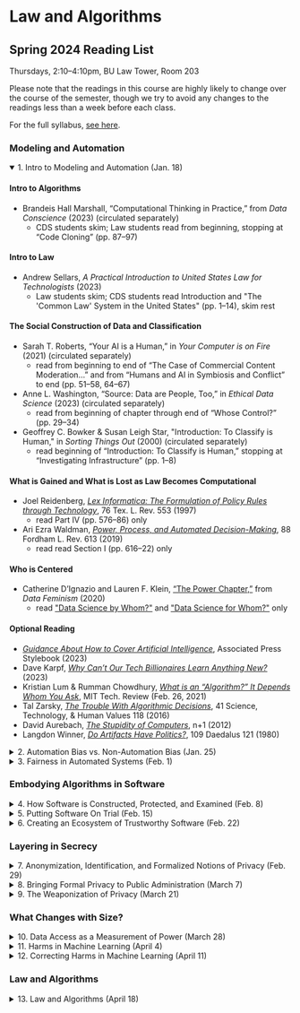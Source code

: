 # Law and Algorithms
## Spring 2024 Reading List
Thursdays, 2:10–4:10pm, BU Law Tower, Room 203

Please note that the readings in this course are highly likely to change over the course of the semester, though we try to avoid any changes to the readings less than a week before each class. 

For the full syllabus, [see here](Syllabus.pdf).

### Modeling and Automation
<details open>
  <Summary>1. Intro to Modeling and Automation (Jan. 18)</Summary>
  
  #### Intro to Algorithms
  
  - Brandeis Hall Marshall, “Computational Thinking in Practice,” from _Data Conscience_ (2023) (circulated separately)
    - CDS students skim; Law students read from beginning, stopping at “Code Cloning” (pp. 87–97)

#### Intro to Law

- Andrew Sellars, _A Practical Introduction to United States Law for Technologists_ (2023)
  - Law students skim; CDS students read Introduction and "The 'Common Law' System in the United States" (pp. 1–14), skim rest

#### The Social Construction of Data and Classification

- Sarah T. Roberts, “Your AI is a Human,” in _Your Computer is on Fire_ (2021) (circulated separately)
  - read from beginning to end of “The Case of Commercial Content Moderation…” and from “Humans and AI in Symbiosis and Conflict” to end (pp. 51–58, 64–67) 
- Anne L. Washington, “Source: Data are People, Too,” in _Ethical Data Science_ (2023) (circulated separately)
  - read from beginning of chapter through end of “Whose Control?” (pp. 29–34)
- Geoffrey C. Bowker & Susan Leigh Star, "Introduction: To Classify is Human," in _Sorting Things Out_ (2000) (circulated separately)
  - read beginning of “Introduction: To Classify is Human,” stopping at “Investigating Infrastructure” (pp. 1–8)

#### What is Gained and What is Lost as Law Becomes Computational
 
- Joel Reidenberg, [_Lex Informatica: The Formulation of Policy Rules through Technology_](https://ir.lawnet.fordham.edu/faculty_scholarship/42/), 76 Tex. L. Rev. 553 (1997)
  - read Part IV (pp. 576–86) only
- Ari Ezra Waldman, [_Power, Process, and Automated Decision-Making_](https://ir.lawnet.fordham.edu/cgi/viewcontent.cgi?article=5633&context=flr), 88 Fordham L. Rev. 613 (2019)
  - read read Section I (pp. 616–22) only

#### Who is Centered

- Catherine D’Ignazio and Lauren F. Klein, [“The Power Chapter,”](https://data-feminism.mitpress.mit.edu/pub/vi8obxh7/release/4) from _Data Feminism_ (2020)
  - read ["Data Science by Whom?"](https://data-feminism.mitpress.mit.edu/pub/vi8obxh7#data-science-by-whom) and ["Data Science for Whom?"](https://data-feminism.mitpress.mit.edu/pub/vi8obxh7#data-science-for-whom) only 

#### Optional Reading
- [_Guidance About How to Cover Artificial Intelligence_](https://www-apstylebook-com.ezproxy.bu.edu/boston-university-a7b40399-4032-42ea-9f9d-cb5ba7fe6946/ap_stylebook/artificial-intelligence-2), Associated Press Stylebook (2023)
- Dave Karpf, [_Why Can’t Our Tech Billionaires Learn Anything New?_](https://davekarpf.substack.com/p/why-cant-our-tech-billionaires-learn) (2023)
- Kristian Lum & Rumman Chowdhury, [_What is an “Algorithm?” It Depends Whom You Ask_](https://www.technologyreview.com/2021/02/26/1020007/what-is-an-algorithm/), MIT Tech. Review (Feb. 26, 2021)
- Tal Zarsky, [_The Trouble With Algorithmic Decisions_](https://www-jstor-org.ezproxy.bu.edu/stable/pdf/43671285.pdf?refreqid=excelsior%3A2a5553e4865160053cf0c7c22be43dc6), 41 Science, Technology, & Human Values 118 (2016)
- David Aurebach, [_The Stupidity of Computers_](https://www.nplusonemag.com/issue-13/essays/stupidity-of-computers/), n+1 (2012)
- Langdon Winner, [_Do Artifacts Have Politics?_](https://faculty.cc.gatech.edu/~beki/cs4001/Winner.pdf), 109 Daedalus 121 (1980)
</details>

<details>
  <Summary>2. Automation Bias vs. Non-Automation Bias (Jan. 25)</Summary>
</details>

<details>
  <Summary>3. Fairness in Automated Systems (Feb. 1)</Summary>
</details>

### Embodying Algorithms in Software
<details>
  <Summary>4. How Software is Constructed, Protected, and Examined (Feb. 8)</Summary>
</details>

<details>
  <Summary>5. Putting Software On Trial (Feb. 15)</Summary>
</details>

<details>
  <Summary>6. Creating an Ecosystem of Trustworthy Software (Feb. 22)</Summary>
</details>

### Layering in Secrecy
<details>
  <Summary>7. Anonymization, Identification, and Formalized Notions of Privacy (Feb. 29)</Summary>
</details>

<details>
  <Summary>8. Bringing Formal Privacy to Public Administration (March 7)</Summary>
</details>

<details>
  <Summary>9. The Weaponization of Privacy (March 21)</Summary>
</details>

### What Changes with Size?
<details>
  <Summary>10. Data Access as a Measurement of Power (March 28)</Summary>
</details>

<details>
  <Summary>11. Harms in Machine Learning (April 4)</Summary>
</details>

<details>
  <Summary>12. Correcting Harms in Machine Learning (April 11)</Summary>
</details>

### Law and Algorithms
<details>
  <Summary>13. Law and Algorithms (April 18)</Summary>
</details>
